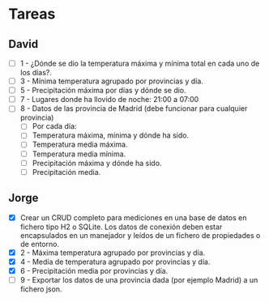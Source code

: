 # Tareas

## David

-[ ] 1 - ¿Dónde se dio la temperatura máxima y mínima total en cada uno de los días?.
-[ ] 3 - Mínima temperatura agrupado por provincias y día.
-[ ] 5 - Precipitación máxima por días y dónde se dio.
-[ ] 7 - Lugares donde ha llovido de noche: 21:00 a 07:00
-[ ] 8 - Datos de las provincia de Madrid (debe funcionar para cualquier provincia)
    -[ ]  Por cada día:
    -[ ]  Temperatura máxima, mínima y dónde ha sido.
    -[ ]  Temperatura media máxima.
    -[ ]  Temperatura media mínima.
    -[ ]  Precipitación máxima y dónde ha sido.
    -[ ]  Precipitación media.

## Jorge

-[x] Crear un CRUD completo para mediciones en una base de datos en fichero tipo H2 o SQLite. Los datos de conexión
 deben estar encapsulados en un manejador y leídos de un fichero de propiedades o de entorno.
-[x] 2 - Máxima temperatura agrupado por provincias y día.
-[x] 4 - Medía de temperatura agrupado por provincias y día.
-[x] 6 - Precipitación media por provincias y día.
-[ ] 9 - Exportar los datos de una provincia dada (por ejemplo Madrid) a un fichero json.
